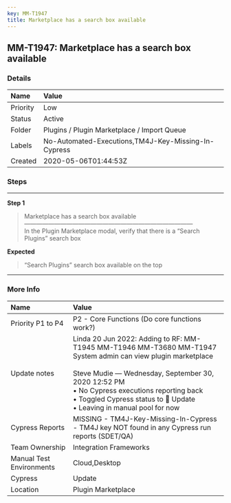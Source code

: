 ```yaml
---
key: MM-T1947
title: Marketplace has a search box available
---
```


## MM-T1947: Marketplace has a search box available

### Details

| Name     | Value                                               |
| :------- | :-------------------------------------------------- |
| Priority | Low                                                 |
| Status   | Active                                              |
| Folder   | Plugins / Plugin Marketplace / Import Queue         |
| Labels   | No-Automated-Executions,TM4J-Key-Missing-In-Cypress |
| Created  | 2020-05-06T01:44:53Z                                |

### Steps

<hr/>

**Step 1**

> <article>Marketplace has a search box available<br />&mdash;&mdash;&mdash;&mdash;&mdash;&mdash;&mdash;&mdash;&mdash;&mdash;&mdash;&mdash;&mdash;&mdash;&mdash;&mdash;&mdash;&mdash;&mdash;&mdash;&mdash;&mdash;&mdash;&mdash;&mdash;&mdash;&mdash;&mdash;<br />In the Plugin Marketplace modal, verify that there is a &ldquo;Search Plugins&rdquo; search box</article>

**Expected**

> <article>&ldquo;Search Plugins&rdquo; search box available on the top</article>

<hr/>

### More Info

| Name                     | Value                                                                                                                                                                                                                                                                                                     |
| :----------------------- | :-------------------------------------------------------------------------------------------------------------------------------------------------------------------------------------------------------------------------------------------------------------------------------------------------------- |
| Priority P1 to P4        | P2 - Core Functions (Do core functions work?)                                                                                                                                                                                                                                                             |
| Update notes             | Linda 20 Jun 2022: Adding to RF: MM-T1945 MM-T1946 MM-T3680 MM-T1947 System admin can view plugin marketplace<br /><br />Steve Mudie — Wednesday, September 30, 2020 12:52 PM<br />• No Cypress executions reporting back<br />• Toggled Cypress status to 🔧 Update<br />• Leaving in manual pool for now |
| Cypress Reports          | MISSING - TM4J-Key-Missing-In-Cypress - TM4J key NOT found in any Cypress run reports (SDET/QA)                                                                                                                                                                                                           |
| Team Ownership           | Integration Frameworks                                                                                                                                                                                                                                                                                    |
| Manual Test Environments | Cloud,Desktop                                                                                                                                                                                                                                                                                             |
| Cypress                  | Update                                                                                                                                                                                                                                                                                                    |
| Location                 | Plugin Marketplace                                                                                                                                                                                                                                                                                        |
